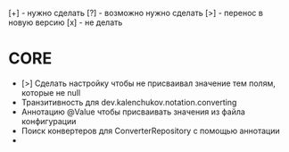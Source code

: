 [+] - нужно сделать
[?] - возможно нужно сделать
[>] - перенос в новую версию
[x] - не делать

# CORE
* [>] Сделать настройку чтобы не присваивал значение тем полям, которые не null
* Транзитивность для dev.kalenchukov.notation.converting
* Аннотацию @Value чтобы присваивать значения из файла конфигурации
* Поиск конвертеров для ConverterRepository с помощью аннотации
* 
